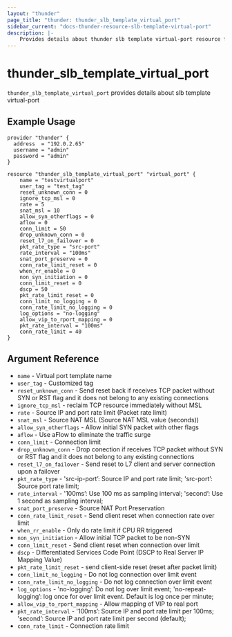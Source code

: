 ```yaml
---
layout: "thunder"
page_title: "thunder: thunder_slb_template_virtual_port"
sidebar_current: "docs-thunder-resource-slb-template-virtual-port"
description: |-
    Provides details about thunder slb template virtual-port resource for A10
---
```


# thunder\_slb\_template\_virtual_port

`thunder_slb_template_virtual_port` provides details about slb template virtual-port
## Example Usage


```hcl
provider "thunder" {
  address  = "192.0.2.65"
  username = "admin"
  password = "admin"
}

resource "thunder_slb_template_virtual_port" "virtual_port" {
	name = "testvirtualport"
	user_tag = "test_tag"
	reset_unknown_conn = 0
	ignore_tcp_msl = 0
	rate = 5
	snat_msl = 10
	allow_syn_otherflags = 0
	aflow = 0
	conn_limit = 50
	drop_unknown_conn = 0
	reset_l7_on_failover = 0
	pkt_rate_type = "src-port"
	rate_interval = "100ms"
	snat_port_preserve = 0
	conn_rate_limit_reset = 0
	when_rr_enable = 0
	non_syn_initiation = 0
	conn_limit_reset = 0
	dscp = 50
	pkt_rate_limit_reset = 0
	conn_limit_no_logging = 0
	conn_rate_limit_no_logging = 0
	log_options = "no-logging"
	allow_vip_to_rport_mapping = 0
	pkt_rate_interval = "100ms"
	conn_rate_limit = 40
}
```

## Argument Reference

* `name` - Virtual port template name
* `user_tag` - Customized tag
* `reset_unknown_conn` - Send reset back if receives TCP packet without SYN or RST flag and it does not belong to any existing connections
* `ignore_tcp_msl` - reclaim TCP resource immediately without MSL
* `rate` - Source IP and port rate limit (Packet rate limit)
* `snat_msl` - Source NAT MSL (Source NAT MSL value (seconds))
* `allow_syn_otherflags` - Allow initial SYN packet with other flags
* `aflow` - Use aFlow to eliminate the traffic surge
* `conn_limit` - Connection limit
* `drop_unknown_conn` - Drop conection if receives TCP packet without SYN or RST flag and it does not belong to any existing connections
* `reset_l7_on_failover` - Send reset to L7 client and server connection upon a failover
* `pkt_rate_type` - 'src-ip-port’: Source IP and port rate limit; 'src-port’: Source port rate limit;
* `rate_interval` - '100ms’: Use 100 ms as sampling interval; 'second’: Use 1 second as sampling interval;
* `snat_port_preserve` - Source NAT Port Preservation
* `conn_rate_limit_reset` - Send client reset when connection rate over limit
* `when_rr_enable` - Only do rate limit if CPU RR triggered
* `non_syn_initiation` - Allow initial TCP packet to be non-SYN
* `conn_limit_reset` - Send client reset when connection over limit
* `dscp` - Differentiated Services Code Point (DSCP to Real Server IP Mapping Value)
* `pkt_rate_limit_reset` - send client-side reset (reset after packet limit)
* `conn_limit_no_logging` - Do not log connection over limit event
* `conn_rate_limit_no_logging` - Do not log connection over limit event
* `log_options` - 'no-logging’: Do not log over limit event; 'no-repeat-logging’: log once for over limit event. Default is log once per minute;
* `allow_vip_to_rport_mapping` - Allow mapping of VIP to real port
* `pkt_rate_interval` - '100ms’: Source IP and port rate limit per 100ms; 'second’: Source IP and port rate limit per second (default);
* `conn_rate_limit` - Connection rate limit


